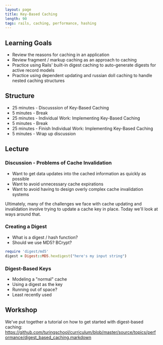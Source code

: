 ```yaml
---
layout: page
title: Key-Based Caching
length: 90
tags: rails, caching, performance, hashing
---
```


## Learning Goals

* Review the reasons for caching in an application
* Review fragment / markup caching as an approach to caching
* Practice using Rails' built-in digest caching to auto-generate
digests for active record models
* Practice using dependent updating and russian doll caching
to handle nested caching structures

## Structure

* 25 minutes - Discusssion of Key-Based Caching
* 5 minutes - Break
* 25 minutes - Individual Work: Implementing Key-Based Caching
* 5 minutes - Break
* 25 minutes - Finish Individual Work: Implementing Key-Based Caching
* 5 minutes  - Wrap up discussion

## Lecture

### Discussion - Problems of Cache Invalidation

* Want to get data updates into the cached information as quickly as possible
* Want to avoid unnecessary cache expirations
* Want to avoid having to design overly complex cache invalidation systems

Ultimately, many of the challenges we face with cache updating and invalidation
involve trying to update a cache key in place. Today we'll look at ways around
that.

### Creating a Digest

* What is a digest / hash function?
* Should we use MD5? BCrypt?

```ruby
require 'digest/md5'
digest = Digest::MD5.hexdigest("here's my input string")
```

### Digest-Based Keys

* Modeling a "normal" cache
* Using a digest as the key
* Running out of space?
* Least recently used

## Workshop

We've put together a tutorial on how to get started with digest-based caching:
https://github.com/turingschool/curriculum/blob/master/source/topics/performance/digest_based_caching.markdown
